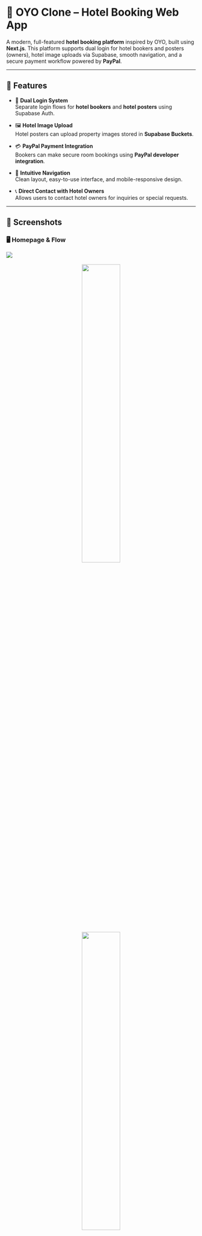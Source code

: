 # 🏨 OYO Clone – Hotel Booking Web App

A modern, full-featured **hotel booking platform** inspired by OYO, built using **Next.js**. This platform supports dual login for hotel bookers and posters (owners), hotel image uploads via Supabase, smooth navigation, and a secure payment workflow powered by **PayPal**.

---

## 🚀 Features

- 🔐 **Dual Login System**  
  Separate login flows for **hotel bookers** and **hotel posters** using Supabase Auth.

- 🖼️ **Hotel Image Upload**  
  Hotel posters can upload property images stored in **Supabase Buckets**.

- 💳 **PayPal Payment Integration**  
  Bookers can make secure room bookings using **PayPal developer integration**.

- 🧭 **Intuitive Navigation**  
  Clean layout, easy-to-use interface, and mobile-responsive design.

- 📞 **Direct Contact with Hotel Owners**  
  Allows users to contact hotel owners for inquiries or special requests.

---

## 🧪 Screenshots

### 🖥️ Homepage & Flow
<img src="https://github.com/user-attachments/assets/2b50399c-edd2-433e-969d-cb3f73125c08" />
<br/>
<br/>
<div align="center">
   <img src="https://github.com/user-attachments/assets/dc2e86e5-cde2-4c8f-8032-01706c42bfab" width="45%"  />
  
   <span style="display:inline-block width: 30px"></span>
   <img src="https://github.com/user-attachments/assets/3e9b27cc-0b1c-46f3-8a43-dcbb19e05dc5" width="45%"/>
  
</div>
<br/>
<br/>
<div align="center">
   <img src="https://github.com/user-attachments/assets/fd97eb00-7fa4-4a8c-980a-daf1d283dc3a" width="45%" height=600px />
   <span style="display:inline-block width: 30px"></span>
   <img src="https://github.com/user-attachments/assets/16b2d6ad-59b3-471c-aa4e-ed385e05f4d4" width="45%"  />
 


</div>



---


## 🛠️ Tech Stack

| Layer             | Technology              |
|------------------|--------------------------|
| Frontend          | Next.js                 |
| Styling           | Tailwind CSS, Shadcn UI |
| Authentication    | Supabase Auth           |
| File Storage      | Supabase Buckets        |
| Payment Gateway   | PayPal Developer API    |
| Deployment        | Vercel / Render         |

---

## 📂 Project Structure (Simplified)






---
